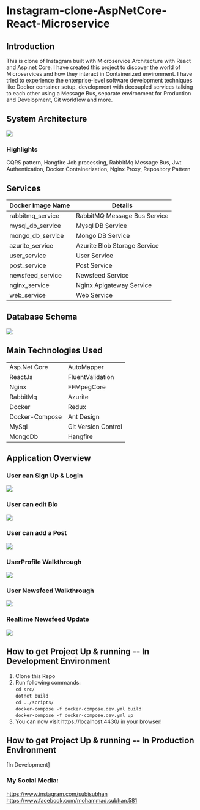 # Instagram-clone-AspNetCore-React-Microservice

## Introduction
This is clone of Instagram built with Microservice Architecture with React and Asp.net Core. I have created this project to discover the world of Microservices and how they interact in Containerized environment. I have tried to experience the enterprise-level software development techniques like Docker container setup, development with decoupled services talking to each other using a Message Bus, separate environment for Production and Development, Git workflow and more.


## System Architecture
<p class="center">
    <img src="https://user-images.githubusercontent.com/63048473/101434729-f19eea00-392c-11eb-837e-f98583132e27.png">
</p>

### Highlights
CQRS pattern, Hangfire Job processing, RabbitMq Message Bus, Jwt Authentication, Docker Containerization, Nginx Proxy, Repository Pattern 


## Services
| Docker Image Name   | Details                      |
| ------------------- | ---------------------------- |
| rabbitmq_service    | RabbitMQ Message Bus Service |
| mysql_db_service    | Mysql DB Service             |
| mongo_db_service    | Mongo DB Service             |
| azurite_service     | Azurite Blob Storage Service |
| user_service        | User Service                 |
| post_service        | Post Service                 |
| newsfeed_service    | Newsfeed Service             |
| nginx_service       | Nginx Apigateway Service     |
| web_service         | Web Service                  |

## Database Schema
<p class="center">
    <img src="https://user-images.githubusercontent.com/63048473/100711198-c4a18300-33d2-11eb-82f1-95ab517fc57d.png">
</p>

## Main Technologies Used
|                  |                     |
| -----------------|---------------------|
| Asp.Net Core     | AutoMapper          |
| ReactJs          | FluentValidation    |
| Nginx            | FFMpegCore          |
| RabbitMq         | Azurite             |
| Docker           | Redux               |
| Docker-Compose   | Ant Design          |
| MySql            | Git Version Control |
| MongoDb          | Hangfire            |

## Application Overview
### User can Sign Up & Login
<p class="center">
    <img src="https://github.com/msubhan9803/Instagram-clone-AspNetCore-React-Microservice/blob/master/extras/Signup-login.gif?raw=true">
</p>

### User can edit Bio
<p class="center">
    <img src="https://github.com/msubhan9803/Instagram-clone-AspNetCore-React-Microservice/blob/master/extras/Edit-bio.gif?raw=true">
</p>

### User can add a Post
<p class="center">
    <img src="https://github.com/msubhan9803/Instagram-clone-AspNetCore-React-Microservice/blob/master/extras/Add-Post.gif?raw=true">
</p>

### UserProfile Walkthrough
<p class="center">
    <img src="https://github.com/msubhan9803/Instagram-clone-AspNetCore-React-Microservice/blob/master/extras/Userfeed-overview.gif?raw=true">
</p>

### User Newsfeed Walkthrough
<p class="center">
    <img src="https://github.com/msubhan9803/Instagram-clone-AspNetCore-React-Microservice/blob/master/extras/Newsfeed-overview.gif?raw=true">
</p>

### Realtime Newsfeed Update
<p class="center">
    <img src="https://github.com/msubhan9803/Instagram-clone-AspNetCore-React-Microservice/blob/master/extras/Realtime-Newsfeed-new.gif?raw=true">
</p>

## How to get Project Up & running -- In Development Environment
1. Clone this Repo
2. Run following commands:\
    `cd src/`\
    `dotnet build`\
    `cd ../scripts/`\
    `docker-compose -f docker-compose.dev.yml build`\
    `docker-compose -f docker-compose.dev.yml up`
3. You can now visit https://localhost:4430/ in your browser!

[comment]: # (> Seed Data:)
[comment]: # (> Emails: ironman@gmail.com | spiderman@gmail.com | superman@gmail.com | hulk@gmail.com)
[comment]: # (> Password: User@123)

## How to get Project Up & running -- In Production Environment
[In Development]

### My Social Media:
https://www.instagram.com/subisubhan \
https://www.facebook.com/mohammad.subhan.581
